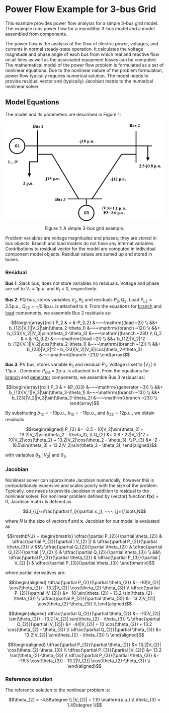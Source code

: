 # Power Flow Example for 3-bus Grid

This example provides power flow analysis for a simple 3-bus grid model. The example runs power flow for a monolithic 3-bus model and a model assembled from components.

The power flow is the analysis of the flow of electric power, voltages, and currents in normal steady-state operation. It calculates the voltage magnitude and phase angle of each bus from which real and reactive flow on all lines as well as the associated equipment losses can be computed.
The mathematical model of the power flow problem is formulated as a set of nonlinear equations. Due to the nonlinear nature of the problem formulation, power flow typically requires numerical solution. The model needs to provide residual vector and (typically) Jacobian matrix to the numerical nonlinear solver.

## Model Equations

The model and its parameters are described in Figure 1:

<div align="center">
   <img align="center" src="../../Documentation/Figures/example1.jpg">
   
   
  Figure 1: A simple 3-bus grid example.
</div>

Problem variables are voltage magnitudes and phases; they are stored in bus objects. Branch and load models do not have any internal variables. Contributions to residual vector for the model are computed in individual component model objects. Residual values are sumed up and stored in buses.  

### Residual

**Bus 1**: Slack bus, does not store variables no residuals. Voltage and phase are set to $`V_1 \equiv 1`$p.u. and $`\theta_1 \equiv 0`$, respectively.

**Bus 2**: PQ bus, stores variables $`V_2, \theta_2`$ and residuals $`P_2, Q_2`$. Load $`P_{L2} = 2.5`$p.u., $`Q_{L2} = -j0.8`$p.u. is attached to it. From the equations for [branch](../../ComponentLib/Branch/README.md) and [load](../../ComponentLib/Load/README.md) components, we assemble Bus 2 residuals as:
```math
\begin{array}{rcll}
P_2 & = &-P_{L2} &~~~\mathrm{(load ~2)} \\
      &&+ b_{12}|V_1||V_2|\sin(\theta_2-\theta_1) &~~~\mathrm{(branch ~12)} \\
      &&+ b_{23}|V_2||V_3|\sin(\theta_2-\theta_3) &~~~\mathrm{(branch ~23)} \\
Q_2 & = & -Q_{L2} &~~~\mathrm{(load ~2)} \\
      &&+ b_{12}|V_2|^2 - b_{12}|V_1||V_2|\cos(\theta_2-\theta_1) &~~~\mathrm{(branch ~12)} \\
      &&+ b_{23}|V_2|^2 - b_{23}|V_2||V_3|\cos(\theta_2-\theta_3) &~~~\mathrm{(branch ~23)}
\end{array}
``` 

**Bus 3**: PV bus, stores variable $`\theta_3`$ and residual $`P_3`$. Voltage is set to $`|V_3| \equiv 1.1`$p.u.. Generator $`P_{G3} = 2`$p.u. is attached to it. From the equations for [branch](../../ComponentLib/Branch/README.md) and [generator](../../ComponentLib/Gen/README.md) components, we assemble Bus 3 residual as:
```math
\begin{array}{rcll}
P_3 & = &P_{G3} &~~~\mathrm{(generator ~3)} \\
      &&+ b_{13}|V_1||V_3|\sin(\theta_3-\theta_1) &~~~\mathrm{(branch ~13)} \\
      &&+ b_{23}|V_2||V_3|\sin(\theta_3-\theta_2) &~~~\mathrm{(branch ~23)} \\
\end{array}
```

By substituting $`b_{12}=-10`$p.u., $`b_{13}=-15`$p.u., and $`b_{23}=12`$p.u., we obtain residuals
```math
\begin{aligned}
P_{2} &= -2.5 - 10|V_2|\sin(\theta_2) - 13.2|V_2|\sin(\theta_2 - \theta_3), \\
Q_{2} &=  0.8 - 22|V_2|^2 + 10|V_2|\cos(\theta_2) + 13.2|V_2|\cos(\theta_2 - \theta_3), \\
P_{3} &= -2   - 16.5\sin(\theta_3) + 13.2|V_2|\sin(\theta_2 - \theta_3),
\end{aligned}
```
with variables $`\theta_2, |V_2|`$ and $`\theta_3`$.

### Jacobian

Nonlinear solver can approximate Jacobian numerically, however this is computationaly expensive and scales poorly with the size of the problem. Typically, one needs to provide Jacobian in addition to residual to the nonlinear solver. For nonlinear problem defined by (vector) function $`\mathbf{f}(\mathbf{x})=0`$, Jacobian matrix is defined as
```math
J_{i,j}=\frac{\partial f_i}{\partial x_j}, ~~~ i,j=1,\ldots,N
```
where $`N`$ is the size of vectors $`\mathbf{f}`$ and $`\mathbf{x}`$. Jacobian for our model is evaluated as
```math
\mathbf{J} = 
\begin{bmatrix}
\dfrac{\partial P_{2}}{\partial \theta_{2}} & 
\dfrac{\partial P_{2}}{\partial | V_{2} |} &
\dfrac{\partial P_{2}}{\partial \theta_{3}} \\
&&\\
\dfrac{\partial Q_{2}}{\partial \theta_{2}} & 
\dfrac{\partial Q_{2}}{\partial | V_{2} |} &
\dfrac{\partial Q_{2}}{\partial \theta_{3}} \\
&&\\
\dfrac{\partial P_{3}}{\partial \theta_{2}} &
\dfrac{\partial P_{3}}{\partial | V_{2} |} &
\dfrac{\partial P_{3}}{\partial \theta_{3}} 
\end{bmatrix}
```
where partial derivatives are:

```math
\begin{aligned}
\dfrac{\partial P_{2}}{\partial \theta_{2}} &= -10|V_{2}| \cos(\theta_{2}) - 13.2|V_{2}| \cos(\theta_{2}-\theta_{3}) \\
\dfrac{\partial P_{2}}{\partial |V_{2}|}    &= -10 \sin(\theta_{2}) - 13.2 \sin(\theta_{2}-\theta_{3}) \\
\dfrac{\partial P_{2}}{\partial \theta_{3}} &=  13.2|V_{2}| \cos(\theta_{2}-\theta_{3}) \\
\end{aligned}
```
```math
\begin{aligned}
\dfrac{\partial Q_{2}}{\partial \theta_{2}} &= -10|V_{2}| \sin(\theta_{2}) - 13.2 |V_{2}| \sin(\theta_{2} - \theta_{3}) \\
\dfrac{\partial Q_{2}}{\partial |V_{2}|}    &= -44|V_{2}| + 10 \cos(\theta_{2}) + 13.2 \cos(\theta_{2} - \theta_{3}) \\
\dfrac{\partial Q_{2}}{\partial \theta_{3}} &=  13.2|V_{2}| \sin(\theta_{2} - \theta_{3}) \\
\end{aligned}
```
```math
\begin{aligned}
\dfrac{\partial P_{3}}{\partial \theta_{2}} &=  13.2|V_{2}| \cos(\theta_{2}-\theta_{3}) \\
\dfrac{\partial P_{3}}{\partial |V_{2}|}    &=  13.2 \sin(\theta_{2}-\theta_{3}) \\
\dfrac{\partial P_{3}}{\partial \theta_{3}} &= -16.5 \cos(\theta_{3}) - 13.2|V_{2}| \cos(\theta_{2}-\theta_{3}) \\
\end{aligned}
```

### Reference solution

The reference solution to the nonlinear problem is:
```math
\theta_{2} = -4.88\degree \\
|V_{2}|    =  1.10 \mathrm{p.u.} \\
\theta_{3} =  1.49\degree \\
```
